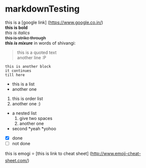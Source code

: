 # markdownTesting

this is a [google link] (https://www.google.co.in/) <br>
**this is bold** <br>
 *this is italics* <br>
 ~~this is strike through~~ <br>
 ***this is mixure***
 in words of shivangi:
 >this is a quoted text <br>
 >another line :P
 
```
this is another block
it continues
till here
```

- this is a list
- another one

1. this is order list
2. another one :)

- a nested list
  1. give two spaces
  2. another one
- second
  *yeah
  *yohoo


- [x] done
- [ ] not done
  
this is emogi :star: [this is link to cheat sheet] (http://www.emoji-cheat-sheet.com/)

